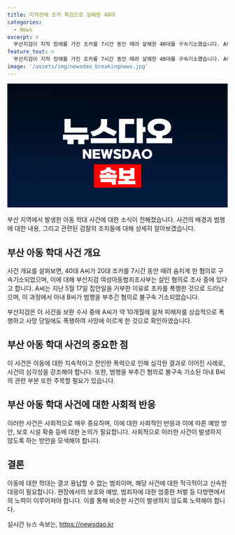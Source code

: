 ```yaml
---
title: 지적장애 조카 목검으로 살해한 40대
categories:
  - News
excerpt: >
  부산지검이 지적 장애를 가진 조카를 7시간 동안 때려 살해한 40대를 구속기소했습니다. A씨는 10개월에 걸쳐 피해자를 상습적으로 폭행하고 사망 당일에도 폭행해 숨지게 한 것으로 밝혀졌습니다. 피해를 부추긴 아내 B씨도 살인 방조 혐의로 기소됐습니다.
feature_text: >
  부산지검이 지적 장애를 가진 조카를 7시간 동안 때려 살해한 40대를 구속기소했습니다. A씨는 10개월에 걸쳐 피해자를 상습적으로 폭행하고 사망 당일에도 폭행해 숨지게 한 것으로 밝혀졌습니다. 피해를 부추긴 아내 B씨도 살인 방조 혐의로 기소됐습니다.
image: '/assets/img/newsdao_breakingnews.jpg'
---
```


<p><img src="/assets/img/newsdao_breakingnews.jpg" alt="ranknews 속보" /></p>

<p>부산 지역에서 발생한 아동 학대 사건에 대한 소식이 전해졌습니다. 사건의 배경과 범행에 대한 내용, 그리고 관련된 검찰의 조치들에 대해 상세히 알아보겠습니다. </p>

<h2 data-ke-size="size26">부산 아동 학대 사건 개요</h2>

<p>사건 개요를 살펴보면, 40대 A씨가 20대 조카를 7시간 동안 때려 숨지게 한 혐의로 구속기소되었으며, 이에 대해 부산지검 여성아동범죄조사부는 살인 혐의로 조사 중에 있다고 합니다. A씨는 지난 5월 17일 집안일을 거부한 이유로 조카를 폭행한 것으로 드러났으며, 이 과정에서 아내 B씨가 범행을 부추긴 혐의로 불구속 기소되었습니다. </p>

<p>부산지검은 이 사건을 보완 수사 중에 A씨가 약 10개월에 걸쳐 피해자를 상습적으로 폭행하고 사망 당일에도 폭행하여 사망에 이르게 한 것으로 확인하였습니다.</p>

<h2 data-ke-size="size26">부산 아동 학대 사건의 중요한 점</h2>

<p>이 사건은 아동에 대한 지속적이고 잔인한 폭력으로 인해 심각한 결과로 이어진 사례로, 사건의 심각성을 강조해야 합니다. 또한, 범행을 부추긴 혐의로 불구속 기소된 아내 B씨의 관련 부분 또한 주목할 필요가 있습니다.</p>

<h2 data-ke-size="size26">부산 아동 학대 사건에 대한 사회적 반응</h2>

<p>이러한 사건은 사회적으로 매우 중요하며, 이에 대한 사회적인 반응과 이에 따른 예방 방안, 보호 시설 확충 등에 대한 논의가 필요합니다. 사회적으로 이러한 사건이 발생하지 않도록 하는 방안을 모색해야 합니다. </p>

<h2 data-ke-size="size26">결론</h2>

<p>아동에 대한 학대는 결코 용납할 수 없는 범죄이며, 해당 사건에 대한 적극적이고 신속한 대응이 필요합니다. 현장에서의 보호와 예방, 범죄자에 대한 엄중한 처벌 등 다방면에서의 노력이 이루어져야 합니다. 이를 통해 비슷한 사건이 발생하지 않도록 노력해야 합니다.</p>
실시간 뉴스 속보는, <a href="https://newsdao.kr" rel="dofollow">https://newsdao.kr</a>


